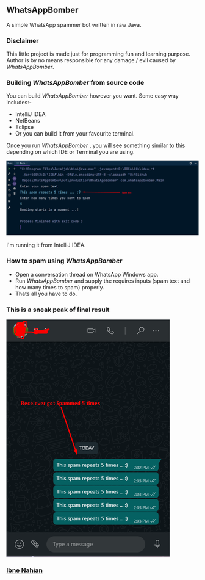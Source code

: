 ## WhatsAppBomber

A simple WhatsApp spammer bot written in raw Java.

### Disclaimer

This little project is made just for programming fun and learning purpose. Author is by no means responsible for any damage / evil caused by _WhatsAppBomber_.

### Building _WhatsAppBomber_ from source code

You can build _WhatsAppBomber_ however you want. Some easy way includes:-

- IntelliJ IDEA
- NetBeans
- Eclipse
- Or you can build it from your favourite terminal.

Once you run _WhatsAppBomber_ , you will see something similar to this depending on which IDE or Terminal you are using.

![WhatsAppBomber](https://github.com/evilprince2009/WhatsAppBomber/blob/main/Images/input.png)

I'm running it from IntelliJ IDEA.

### How to spam using _WhatsAppBomber_

- Open a conversation thread on WhatsApp Windows app.
- Run _WhatsAppBomber_ and supply the requires inputs (spam text and how many times to spam) properly.
- Thats all you have to do.

### This is a sneak peak of final result

![spam](https://github.com/evilprince2009/WhatsAppBomber/blob/main/Images/result.png)

### [Ibne Nahian](https://evilprince2009.netlify.app)
